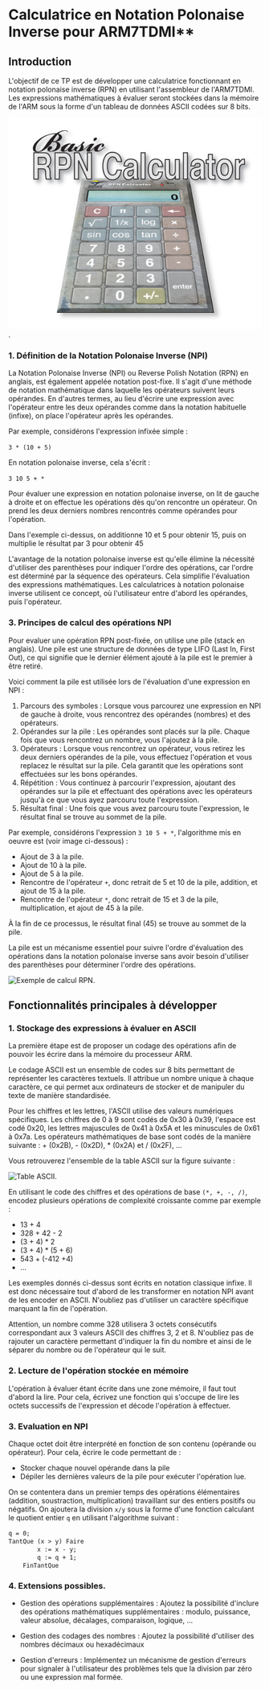 # Calculatrice en Notation Polonaise Inverse pour ARM7TDMI**

## Introduction

L'objectif de ce TP est de développer une calculatrice fonctionnant en notation polonaise inverse (RPN) en utilisant l'assembleur de l'ARM7TDMI. Les expressions mathématiques à évaluer seront stockées dans la mémoire de l'ARM sous la forme d'un tableau de données ASCII codées sur 8 bits.

![Une Calculatrice RPN](../images/rpn_calculator.jpg "Une Calculatrice RPN").



### 1. Définition de la Notation Polonaise Inverse (NPI)

La Notation Polonaise Inverse (NPI) ou Reverse Polish Notation (RPN) en anglais, est également appelée notation post-fixe. Il s'agit d'une méthode de notation mathématique dans laquelle les opérateurs suivent leurs opérandes. En d'autres termes, au lieu d'écrire une expression avec l'opérateur entre les deux opérandes comme dans la notation habituelle (infixe), on place l'opérateur après les opérandes.

Par exemple, considérons l'expression infixée simple :

```3 * (10 + 5)```

En notation polonaise inverse, cela s'écrit :

```3 10 5 + *```

Pour évaluer une expression en notation polonaise inverse, on lit de gauche à droite et on effectue les opérations dès qu'on rencontre un opérateur. On prend les deux derniers nombres rencontrés comme opérandes pour l'opération.

Dans l'exemple ci-dessus, on additionne 10 et 5 pour obtenir 15, puis on multiplie le résultat par 3 pour obtenir 45

L'avantage de la notation polonaise inverse est qu'elle élimine la nécessité d'utiliser des parenthèses pour indiquer l'ordre des opérations, car l'ordre est déterminé par la séquence des opérateurs. Cela simplifie l'évaluation des expressions mathématiques. Les calculatrices à notation polonaise inverse utilisent ce concept, où l'utilisateur entre d'abord les opérandes, puis l'opérateur.


### 3. Principes de calcul des opérations NPI

Pour evaluer une opération RPN post-fixée, on utilise une pile (stack en anglais). Une pile est une structure de données de type LIFO (Last In, First Out), ce qui signifie que le dernier élément ajouté à la pile est le premier à être retiré.

Voici comment la pile est utilisée lors de l'évaluation d'une expression en NPI :

1. Parcours des symboles : Lorsque vous parcourez une expression en NPI de gauche à droite, vous rencontrez des opérandes (nombres) et des opérateurs.
2. Opérandes sur la pile : Les opérandes sont placés sur la pile. Chaque fois que vous rencontrez un nombre, vous l'ajoutez à la pile.
3. Opérateurs : Lorsque vous rencontrez un opérateur, vous retirez les deux derniers opérandes de la pile, vous effectuez l'opération et vous replacez le résultat sur la pile. Cela garantit que les opérations sont effectuées sur les bons opérandes.
4. Répétition : Vous continuez à parcourir l'expression, ajoutant des opérandes sur la pile et effectuant des opérations avec les opérateurs jusqu'à ce que vous ayez parcouru toute l'expression.
5. Résultat final : Une fois que vous avez parcouru toute l'expression, le résultat final se trouve au sommet de la pile.

Par exemple, considérons l'expression ```3 10 5 + *```, 
l'algorithme mis en oeuvre est (voir image ci-dessous) : 

* Ajout de 3 à la pile.
* Ajout de 10 à la pile.
* Ajout de 5 à la pile.
* Rencontre de l'opérateur ```+```, donc retrait de 5 et 10 de la pile, addition, et ajout de 15 à la pile.
* Rencontre de l'opérateur ```*```, donc retrait de 15 et 3 de la pile, multiplication, et ajout de 45 à la pile.

À la fin de ce processus, le résultat final (45) se trouve au sommet de la pile.

La pile est un mécanisme essentiel pour suivre l'ordre d'évaluation des opérations dans la notation polonaise inverse sans avoir besoin d'utiliser des parenthèses pour déterminer l'ordre des opérations.

![Exemple de calcul RPN](../images/RPN-sample.png "Exemple de calcul RPN").

## Fonctionnalités principales à développer

### 1. Stockage des expressions à évaluer en ASCII

La première étape est de proposer un codage des opérations afin de pouvoir les écrire dans la mémoire du processeur ARM.

Le codage ASCII est un ensemble de codes sur 8 bits permettant de représenter les caractères textuels. Il attribue un nombre unique à chaque caractère, ce qui permet aux ordinateurs de stocker et de manipuler du texte de manière standardisée.

Pour les chiffres et les lettres, l'ASCII utilise des valeurs numériques spécifiques. Les chiffres de 0 à 9 sont codés de 0x30 à 0x39, l'espace est codé 0x20, les lettres majuscules de 0x41 à 0x5A et les minuscules de 0x61 à 0x7a. Les opérateurs mathématiques de base sont codés de la manière suivante : + (0x2B), - (0x2D), * (0x2A) et / (0x2F), ...

Vous retrouverez l'ensemble de la table ASCII sur la figure suivante :

![Table ASCII](../images/ASCII-Table.png "Table ASCII").

En utilisant le code des chiffres et des opérations de base 
```(*, +, -, /)```, encodez plusieurs opérations de complexité croissante comme par exemple :
* 13 + 4 
* 328 + 42 - 2
* (3 + 4) * 2
* (3 + 4) * (5 + 6)
* 543 + (-412 +4)
* ...

Les exemples donnés ci-dessus sont écrits en notation classique infixe. Il est donc nécessaire tout d'abord de les transformer en notation NPI avant de les encoder en ASCII. N'oubliez pas d'utiliser un caractère spécifique marquant la fin de l'opération. 

Attention, un nombre comme 328 utilisera 3 octets consécutifs correspondant aux 3 valeurs ASCII des chiffres 3, 2 et 8. N'oubliez pas de rajouter un caractère permettant d'indiquer la fin du nombre et ainsi de le séparer du nombre ou de l'opérateur qui le suit.

### 2. Lecture de l'opération stockée en mémoire

L'opération à évaluer étant écrite dans une zone mémoire, il faut tout d'abord la lire. Pour cela, écrivez une fonction qui s'occupe de lire les octets successifs de l'expression et décode l'opération à effectuer.

### 3. Evaluation en NPI

Chaque octet doit être interprété en fonction de son contenu (opérande ou opérateur). Pour cela, écrire le code permettant de : 
* Stocker chaque nouvel opérande dans la pile 
* Dépiler les dernières valeurs de la pile pour exécuter l'opération lue.

On se contentera dans un premier temps des opérations élémentaires (addition, soustraction, multiplication) travaillant sur des entiers positifs ou négatifs. 
On ajoutera la division 
```x/y``` sous la forme d'une fonction calculant le quotient entier 
```q``` en utilisant l'algorithme suivant :
```
q = 0;
TantQue (x > y) Faire
        x := x - y;
        q := q + 1;
    FinTantQue
```

### 4. Extensions possibles.

* Gestion des opérations supplémentaires : Ajoutez la possibilité d'inclure des opérations mathématiques supplémentaires : modulo, puissance, valeur absolue, décalages, comparaison, logique, ...

* Gestion des codages des nombres : Ajoutez la possibilité d'utiliser des nombres décimaux ou hexadécimaux

* Gestion d'erreurs : Implémentez un mécanisme de gestion d'erreurs pour signaler à l'utilisateur des problèmes tels que la division par zéro ou une expression mal formée.


